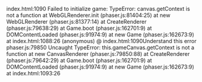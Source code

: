 index.html:1090 Failed to initialize game: TypeError: canvas.getContext is not a function
    at WebGLRenderer.init (phaser.js:81404:25)
    at new WebGLRenderer (phaser.js:81377:14)
    at CreateRenderer (phaser.js:79638:29)
    at Game.boot (phaser.js:162701:9)
    at DOMContentLoaded (phaser.js:91974:9)
    at new Game (phaser.js:162673:9)
    at index.html:1088:26
(anonymous) @ index.html:1090Understand this error
phaser.js:79850 Uncaught TypeError: this.gameCanvas.getContext is not a function
    at new CanvasRenderer (phaser.js:79850:88)
    at CreateRenderer (phaser.js:79642:29)
    at Game.boot (phaser.js:162701:9)
    at DOMContentLoaded (phaser.js:91974:9)
    at new Game (phaser.js:162673:9)
    at index.html:1093:26